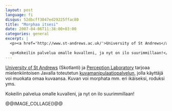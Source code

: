 ```yaml
---
layout: post
language: fi
disqus: 52dbcff3047ed29225ffac80
title: "Morphaa itsesi"
date: 2007-04-06T11:38:00+03:00
categories: general
excerpt: |
  <p><a href='http://www.st-andrews.ac.uk/'>University of St Andrews</a> (Skotlanti) ja <a href='http://www.perceptionlab.com/'>Perception Laboratory</a> tarjoaa mielenkiintoisen Javalla toteutetun <a href='http://morph.cs.st-andrews.ac.uk/'>kuvamanipulaatiopalvelun</a>, jolla käyttäjä voi muokata omaa kuvaansa. Kuvan voi morphata mm. eri ikäiseksi, roduksi yms.</p>
  
  <p>Kokeilin palvelua omalle kuvalleni, ja nyt on ilo suurimmillaan!</p>
---
```

<p><a href='http://www.st-andrews.ac.uk/'>University of St Andrews</a> (Skotlanti) ja <a href='http://www.perceptionlab.com/'>Perception Laboratory</a> tarjoaa mielenkiintoisen Javalla toteutetun <a href='http://morph.cs.st-andrews.ac.uk/'>kuvamanipulaatiopalvelun</a>, jolla käyttäjä voi muokata omaa kuvaansa. Kuvan voi morphata mm. eri ikäiseksi, roduksi yms.</p>

<p>Kokeilin palvelua omalle kuvalleni, ja nyt on ilo suurimmillaan!</p>

@@IMAGE_COLLAGE()@@